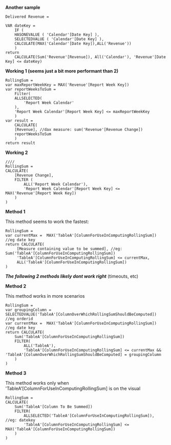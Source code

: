 **Another sample**

	Delivered Revenue = 

	VAR dateKey =
	    IF (
		HASONEVALUE ( 'Calendar'[Date Key] ),
		SELECTEDVALUE ( 'Calendar'[Date Key] ),
		CALCULATE(MAX('Calendar'[Date Key]),ALL('Revenue'))
	    )
	return 
	    CALCULATE(Sum('Revenue'[Revenue]), All('Calendar'), 'Revenue'[Date Key] <= dateKey)    

**Working 1 (seems just a bit more performant than 2)**

	RollingSum = 
	var maxReportWeekKey = MAX('Revenue'[Report Week Key])
	var reportWeeksToSum = 
	    Filter(
		ALLSELECTED(
		    'Report Week Calendar'
		),
		'Report Week Calendar'[Report Week Key] <= maxReportWeekKey
	    )
	var result =
	    CALCULATE(
		[Revenue], //dax measure: sum('Revenue'[Revenue Change])
		reportWeeksToSum
	    )
	return result

**Working 2**

	////
	RollingSum = 
	CALCULATE(
		[Revenue Change],
		FILTER (
			ALL('Report Week Calendar'),
			'Report Week Calendar'[Report Week Key] <= MAX('Revenue'[Report Week Key])
		)
	)
	

**Method 1** 

This method seems to work the fastest:

	RollingSum = 
	var currentMax =  MAX('TableA'[ColumnForUseInComputingRollingSum]) //eg date key
	return CALCULATE(
	     [Measure containing value to be summed], //eg: Sum('TableA'[ColumnForUseInComputingRollingSum])
	     'TableA'[ColumnForUseInComputingRollingSum] <= currentMax,
	     ALL('TableA'[ColumnForUseInComputingRollingSum])
	)
	

***The following 2 methods likely dont work right*** (timeouts, etc)

**Method 2** 

This method works in more scenarios

	RollingSum = 
	var groupingColumn = SELECTEDVALUE('TableA'[ColumnOverWhichRollingSumShouldBeComputed]) //eg orderid
	var currentMax =  MAX('TableA'[ColumnForUseInComputingRollingSum]) //eg date key
	return CALCULATE(
		Sum('TableA'[ColumnForUseInComputingRollingSum])
		FILTER(
			ALL('TableA'),
			'TableA'[ColumnForUseInComputingRollingSum] <= currentMax && 'TableA'[ColumnOverWhichRollingSumShouldBeComputed] = groupingColumn
		)
	)

**Method 3**

This method works only when 'TableA'\[ColumnForUseInComputingRollingSum] is on the visual

	RollingSum = 
	CALCULATE(
		Sum('TableA'[Column To Be Summed])
		FILTER(
			ALLSELECTED('TableA'[ColumnForUseInComputingRollingSum]), //eg: datekey
			'TableA'[ColumnForUseInComputingRollingSum] <= MAX('TableA'[ColumnForUseInComputingRollingSum])
		)
	)
